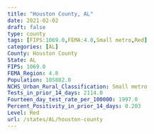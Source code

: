 ```yaml
---
title: "Houston County, AL"
date: 2021-02-02
draft: false
type: county
tags: [FIPS:1069.0,FEMA:4.0,Small metro,Red]
categories: [AL]
County: Houston County
State: AL
FIPS: 1069.0
FEMA_Region: 4.0
Population: 105882.0
NCHS_Urban_Rural_Classification: Small metro
Tests_in_prior_14_days: 2114.0
Fourteen_day_test_rate_per_100000: 1997.0
Percent_Positivity_in_prior_14_days: 0.203
Level: Red
url: /states/AL/houston-county
---
```



